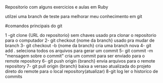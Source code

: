 Repositorio com alguns exercicios e aulas em Ruby 

utilzei uma branch de teste para melhorar meu conhecimento em git

#comandos principais do git 

1 -git clone {URL do repositorio}  sem chaves
  usado pra clonar o repositorio para o computador
2- git checkout {nome da branch}
  usado pra mudar de branch
3- git checkout -b {nome da branch}
  cria uma branch nova
4- git add .
  seleciona todos os arquivos para gerar um commit
5- git commit -m "mensagem sobre o commit"
  cria um commit para ser enviado para o remote repository
6- git push origin {branch}
  envia arquivos para o remote repository
7- git pull origin {branch}
  baixa a versao atualizada do projeto direto do remote para o local repository(atualizar)
8-git log
  ler o historico de commits